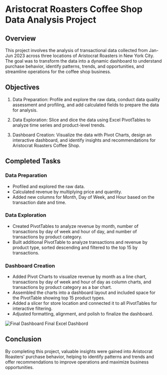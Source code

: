 # Aristocrat Roasters Coffee Shop Data Analysis Project

## Overview

This project involves the analysis of transactional data collected from Jan-Jun 2023 across three locations of Aristocrat Roasters in New York City. The goal was to transform the data into a dynamic dashboard to understand purchase behavior, identify patterns, trends, and opportunities, and streamline operations for the coffee shop business.

## Objectives

1. Data Preparation: Profile and explore the raw data, conduct data quality assessment and profiling, and add calculated fields to prepare the data for analysis.
   
2. Data Exploration: Slice and dice the data using Excel PivotTables to analyze time series and product-level trends.
   
3. Dashboard Creation: Visualize the data with Pivot Charts, design an interactive dashboard, and identify insights and recommendations for Aristocrat Roasters Coffee Shop.

## Completed Tasks

### Data Preparation
- Profiled and explored the raw data.
- Calculated revenue by multiplying price and quantity.
- Added new columns for Month, Day of Week, and Hour based on the transaction date and time.

### Data Exploration
- Created PivotTables to analyze revenue by month, number of transactions by day of week and hour of day, and number of transactions by product category.
- Built additional PivotTable to analyze transactions and revenue by product type, sorted descending and filtered to the top 15 by transactions.

### Dashboard Creation
- Added Pivot Charts to visualize revenue by month as a line chart, transactions by day of week and hour of day as column charts, and transactions by product category as a bar chart.
- Assembled the charts into a dashboard layout and included space for the PivotTable showing top 15 product types.
- Added a slicer for store location and connected it to all PivotTables for interactive filtering.
- Adjusted formatting, alignment, and polish to finalize the dashboard.

![Final Dashboard](https://github.com/Rachitrawat03/Aristocrat-Roasters-Coffee-Shop-Data-Analysis-Project/assets/123554497/380208fb-54f5-413e-a530-089e7918b272)
          Final Excel Dashbord

## Conclusion

By completing this project, valuable insights were gained into Aristocrat Roasters' purchase behavior, helping to identify patterns and trends and offer recommendations to improve operations and maximize business opportunities.
